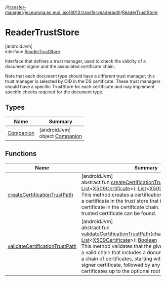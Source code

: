 //[transfer-manager](../../../index.md)/[eu.europa.ec.eudi.iso18013.transfer.readerauth](../index.md)/[ReaderTrustStore](index.md)

# ReaderTrustStore

[androidJvm]\
interface [ReaderTrustStore](index.md)

Interface that defines a trust manager, used to check the validity of a document signer and the associated certificate chain.

Note that each document type should have a different trust manager; this trust manager is selected by OID in the DS certificate. These trust managers should have a specific TrustStore for each certificate and may implement specific checks required for the document type.

## Types

| Name | Summary |
|---|---|
| [Companion](-companion/index.md) | [androidJvm]<br>object [Companion](-companion/index.md) |

## Functions

| Name | Summary |
|---|---|
| [createCertificationTrustPath](create-certification-trust-path.md) | [androidJvm]<br>abstract fun [createCertificationTrustPath](create-certification-trust-path.md)(chain: [List](https://kotlinlang.org/api/latest/jvm/stdlib/kotlin.collections/-list/index.html)&lt;[X509Certificate](https://developer.android.com/reference/kotlin/java/security/cert/X509Certificate.html)&gt;): [List](https://kotlinlang.org/api/latest/jvm/stdlib/kotlin.collections/-list/index.html)&lt;[X509Certificate](https://developer.android.com/reference/kotlin/java/security/cert/X509Certificate.html)&gt;?<br>This method creates a certification trust path by finding a certificate in the trust store that is the issuer of a certificate in the certificate chain. It returns `null` if no trusted certificate can be found. |
| [validateCertificationTrustPath](validate-certification-trust-path.md) | [androidJvm]<br>abstract fun [validateCertificationTrustPath](validate-certification-trust-path.md)(chainToDocumentSigner: [List](https://kotlinlang.org/api/latest/jvm/stdlib/kotlin.collections/-list/index.html)&lt;[X509Certificate](https://developer.android.com/reference/kotlin/java/security/cert/X509Certificate.html)&gt;): [Boolean](https://kotlinlang.org/api/latest/jvm/stdlib/kotlin/-boolean/index.html)<br>This method validates that the given certificate chain is a valid chain that includes a document signer. Accepts a chain of certificates, starting with the document signer certificate, followed by any intermediate certificates up to the optional root certificate. |
